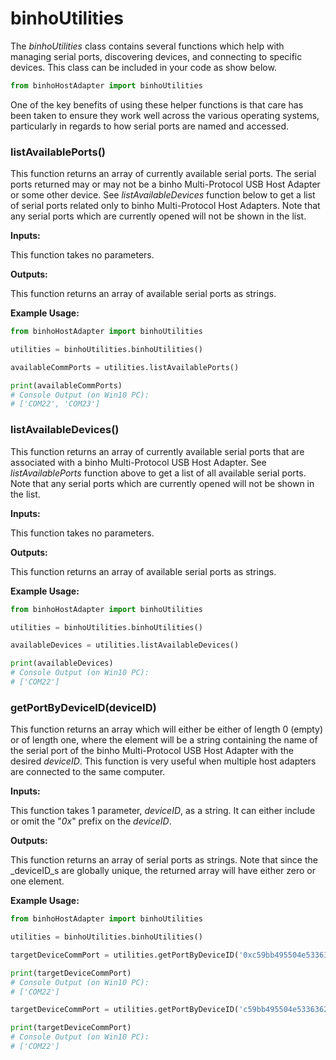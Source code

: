 # binhoUtilities

The _binhoUtilities_ class contains several functions which help with managing serial ports, discovering devices, and connecting to specific devices. This class can be included in your code as show below.

```python
from binhoHostAdapter import binhoUtilities
```

One of the key benefits of using these helper functions is that care has been taken to ensure they work well across the various operating systems, particularly in regards to how serial ports are named and accessed.

### listAvailablePorts\(\)

This function returns an array of currently available serial ports. The serial ports returned may or may not be a binho Multi-Protocol USB Host Adapter or some other device. See _listAvailableDevices_ function below to get a list of serial ports related only to binho Multi-Protocol Host Adapters. Note that any serial ports which are currently opened will not be shown in the list.

**Inputs:**

This function takes no parameters.

**Outputs:**

This function returns an array of available serial ports as strings.

**Example Usage:**

```python
from binhoHostAdapter import binhoUtilities

utilities = binhoUtilities.binhoUtilities()

availableCommPorts = utilities.listAvailablePorts()

print(availableCommPorts)
# Console Output (on Win10 PC):
# ['COM22', 'COM23']
```

### listAvailableDevices\(\)

This function returns an array of currently available serial ports that are associated with a binho Multi-Protocol USB Host Adapter. See _listAvailablePorts_ function above to get a list of all available serial ports. Note that any serial ports which are currently opened will not be shown in the list.

**Inputs:**

This function takes no parameters.

**Outputs:**

This function returns an array of available serial ports as strings.

**Example Usage:**

```python
from binhoHostAdapter import binhoUtilities

utilities = binhoUtilities.binhoUtilities()

availableDevices = utilities.listAvailableDevices()

print(availableDevices)
# Console Output (on Win10 PC):
# ['COM22']
```

### getPortByDeviceID\(deviceID\)

This function returns an array which will either be either of length 0 \(empty\) or of length one, where the element will be a string containing the name of the serial port of the binho Multi-Protocol USB Host Adapter with the desired _deviceID_. This function is very useful when multiple host adapters are connected to the same computer.

**Inputs:**

This function takes 1 parameter, _deviceID_, as a string. It can either include or omit the "_0x_" prefix on the _deviceID_.

**Outputs:**

This function returns an array of serial ports as strings. Note that since the _deviceID_s are globally unique, the returned array will have either zero or one element.

**Example Usage:**

```python
from binhoHostAdapter import binhoUtilities

utilities = binhoUtilities.binhoUtilities()

targetDeviceCommPort = utilities.getPortByDeviceID('0xc59bb495504e5336362e3120ff032d2c')

print(targetDeviceCommPort)
# Console Output (on Win10 PC):
# ['COM22']

targetDeviceCommPort = utilities.getPortByDeviceID('c59bb495504e5336362e3120ff032d2c')

print(targetDeviceCommPort)
# Console Output (on Win10 PC):
# ['COM22']
```

